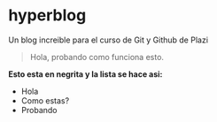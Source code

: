 # hyperblog
Un blog increible para el curso de Git y Github de Plazi

>Hola, probando como funciona esto.

**Esto esta en negrita y la lista se hace asi:**

* Hola
* Como estas?
* Probando
